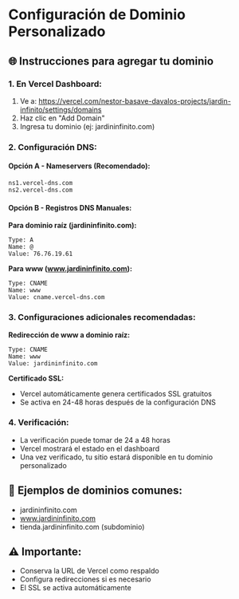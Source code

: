 # Configuración de Dominio Personalizado

## 🌐 Instrucciones para agregar tu dominio

### 1. En Vercel Dashboard:
1. Ve a: https://vercel.com/nestor-basave-davalos-projects/jardin-infinito/settings/domains
2. Haz clic en "Add Domain"
3. Ingresa tu dominio (ej: jardininfinito.com)

### 2. Configuración DNS:

#### Opción A - Nameservers (Recomendado):
```
ns1.vercel-dns.com
ns2.vercel-dns.com
```

#### Opción B - Registros DNS Manuales:

**Para dominio raíz (jardininfinito.com):**
```
Type: A
Name: @
Value: 76.76.19.61
```

**Para www (www.jardininfinito.com):**
```
Type: CNAME
Name: www
Value: cname.vercel-dns.com
```

### 3. Configuraciones adicionales recomendadas:

**Redirección de www a dominio raíz:**
```
Type: CNAME
Name: www
Value: jardininfinito.com
```

**Certificado SSL:**
- Vercel automáticamente genera certificados SSL gratuitos
- Se activa en 24-48 horas después de la configuración DNS

### 4. Verificación:
- La verificación puede tomar de 24 a 48 horas
- Vercel mostrará el estado en el dashboard
- Una vez verificado, tu sitio estará disponible en tu dominio personalizado

## 📝 Ejemplos de dominios comunes:
- jardininfinito.com
- www.jardininfinito.com
- tienda.jardininfinito.com (subdominio)

## ⚠️ Importante:
- Conserva la URL de Vercel como respaldo
- Configura redirecciones si es necesario
- El SSL se activa automáticamente
